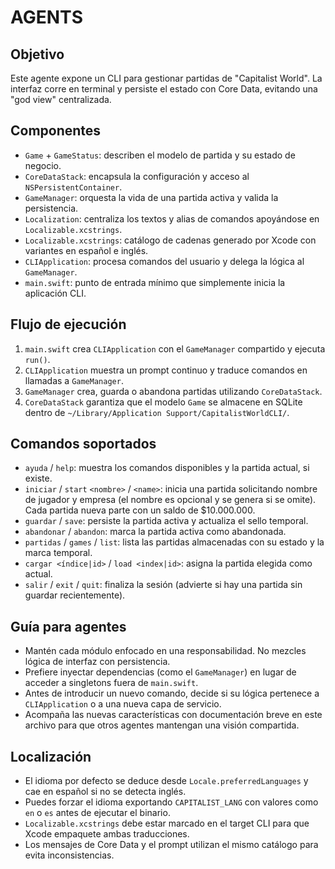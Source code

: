 # AGENTS

## Objetivo
Este agente expone un CLI para gestionar partidas de "Capitalist World". La interfaz corre en terminal y persiste el estado con Core Data, evitando una "god view" centralizada.

## Componentes
- `Game` + `GameStatus`: describen el modelo de partida y su estado de negocio.
- `CoreDataStack`: encapsula la configuración y acceso al `NSPersistentContainer`.
- `GameManager`: orquesta la vida de una partida activa y valida la persistencia.
- `Localization`: centraliza los textos y alias de comandos apoyándose en `Localizable.xcstrings`.
- `Localizable.xcstrings`: catálogo de cadenas generado por Xcode con variantes en español e inglés.
- `CLIApplication`: procesa comandos del usuario y delega la lógica al `GameManager`.
- `main.swift`: punto de entrada mínimo que simplemente inicia la aplicación CLI.

## Flujo de ejecución
1. `main.swift` crea `CLIApplication` con el `GameManager` compartido y ejecuta `run()`.
2. `CLIApplication` muestra un prompt continuo y traduce comandos en llamadas a `GameManager`.
3. `GameManager` crea, guarda o abandona partidas utilizando `CoreDataStack`.
4. `CoreDataStack` garantiza que el modelo `Game` se almacene en SQLite dentro de `~/Library/Application Support/CapitalistWorldCLI/`.

## Comandos soportados
- `ayuda` / `help`: muestra los comandos disponibles y la partida actual, si existe.
- `iniciar` / `start` `<nombre>` / `<name>`: inicia una partida solicitando nombre de jugador y empresa (el nombre es opcional y se genera si se omite). Cada partida nueva parte con un saldo de $10.000.000.
- `guardar` / `save`: persiste la partida activa y actualiza el sello temporal.
- `abandonar` / `abandon`: marca la partida activa como abandonada.
- `partidas` / `games` / `list`: lista las partidas almacenadas con su estado y la marca temporal.
- `cargar <índice|id>` / `load <index|id>`: asigna la partida elegida como actual.
- `salir` / `exit` / `quit`: finaliza la sesión (advierte si hay una partida sin guardar recientemente).

## Guía para agentes
- Mantén cada módulo enfocado en una responsabilidad. No mezcles lógica de interfaz con persistencia.
- Prefiere inyectar dependencias (como el `GameManager`) en lugar de acceder a singletons fuera de `main.swift`.
- Antes de introducir un nuevo comando, decide si su lógica pertenece a `CLIApplication` o a una nueva capa de servicio.
- Acompaña las nuevas características con documentación breve en este archivo para que otros agentes mantengan una visión compartida.

## Localización
- El idioma por defecto se deduce desde `Locale.preferredLanguages` y cae en español si no se detecta inglés.
- Puedes forzar el idioma exportando `CAPITALIST_LANG` con valores como `en` o `es` antes de ejecutar el binario.
- `Localizable.xcstrings` debe estar marcado en el target CLI para que Xcode empaquete ambas traducciones.
- Los mensajes de Core Data y el prompt utilizan el mismo catálogo para evita inconsistencias.
